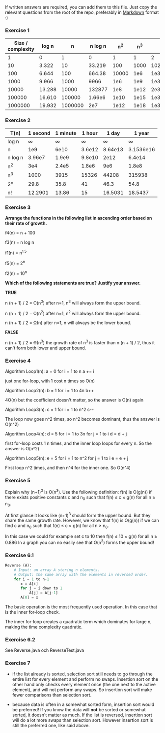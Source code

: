 If written answers are required, you can add them to this file. Just copy the relevant questions from the root of the repo, preferably in [Markdown](https://guides.github.com/features/mastering-markdown/) format :)


### Exercise 1
| Size / complexity |     log n     |       n       |    n log n    |  n<sup>2</sup>   |  n<sup>3</sup>   |   2<sup>n</sup>  |      n!          |
|-------------------|---------------|---------------|---------------|------------------|------------------|------------------|------------------|
| 1                 | 0             | 1             | 0             | 1                | 1                | 2                | 1                |
| 10                | 3.322         | 10            | 33.219        | 100              | 1000             | 1024             | 3.6e6            |
| 100               | 6.644         | 100           | 664.38        | 10000            | 1e6              | 1e30             | 9e157            |
| 1000              | 9.966         | 1000          | 9966          | 1e6              | 1e9              | 1e301            | 4e2567           |
| 10000             | 13.288        | 10000         | 132877        | 1e8              | 1e12             | 2e3010           | 2.8e35659        |
| 100000            | 16.610        | 100000        | 1.66e6        | 1e10             | 1e15             | 1e30103          | 2.8e456573       |
| 1000000           | 19.932        | 1000000       | 2e7           | 1e12             | 1e18             | 1e301030         | 8e5565708        |

### Exercise 2
| T(n)          | 1 second | 1 minute |  1 hour  |  1 day   |  1 year  |
| --------------|----------|----------|----------|----------|----------|
| log n         | &#x221e; | &#x221e; | &#x221e; | &#x221e; | &#x221e; |
| n             | 1e9      | 6e10     | 3.6e12   | 8.64e13  | 3.1536e16|
| n log n       | 3.96e7   | 1.9e9    | 9.8e10   | 2e12     | 6.4e14   |
| n<sup>2</sup> | 3e4      | 2.4e5    | 1.8e6    | 9e6      | 1.8e8    |
| n<sup>3</sup> | 1000     | 3915     | 15326    | 44208    | 315938   |
| 2<sup>n</sup> | 29.8     | 35.8     | 41       | 46.3     | 54.8     |
| n!            | 12.2901  | 13.86    | 15       | 16.5031  | 18.5437  |

### Exercise 3
**Arrange the functions in the following list in ascending order based on their
rate of growth.** 

f4(n) = n + 100

f3(n) = n log n

f1(n) = n<sup>1.5</sup>

f5(n) = 2<sup>n</sup>

f2(n) = 10<sup>n</sup>

**Which of the following statements are true? Justify your answer.**

**TRUE**

n (n + 1) / 2 = O(n<sup>3</sup>)
after n=1, n<sup>3</sup> will always form the upper bound. 

n (n + 1) / 2 = O(n<sup>2</sup>)
after n=1, n<sup>2</sup> will always form the upper bound.

n (n + 1) / 2 = Ω(n)
after n=1, n will always be the lower bound. 


**FALSE**

n (n + 1) / 2 = Θ(n<sup>3</sup>)
the growth rate of n<sup>3</sup> is faster than n (n + 1) / 2, thus it can't form both lower and upper bound. 

### Exercise 4

Algorithm Loop1(n):
   a = 0
   for i = 1 to n
      a += i

just one for-loop, with 1 cost n times so O(n)


Algorithm Loop2(n):
   b = 1
   for i = 1 to 4n
      b++

4O(n) but the coefficient doesn't matter, so the answer is O(n) again


Algorithm Loop3(n):
   c = 1
   for i = 1 to n^2
      c--

The loop now goes n^2 times, so n^2 becomes dominant, thus the answer is O(n^2)

Algorithm Loop4(n):
   d = 5
   for i = 1 to 3n
      for j = 1 to i
         d = d + j
         
first for-loop costs 1 n times, and the inner loop loops for every n. So the answer is O(n^2)

Algorithm Loop5(n):
   e = 5
   for i = 1 to n^2
      for j = 1 to i
         e = e + j
         
First loop n^2 times, and then n^4 for the inner one. So O(n^4)

### Exercise 5
Explain why (n+1)<sup>3</sup> is O(n<sup>3</sup>). Use the following
definition: f(n) is O(g(n)) if there exists positive constants c and
n<sub>0</sub> such that f(n) &le; c &times; g(n) for all n &ge; n<sub>0</sub>.


At first glance it looks like (n+1)<sup>3</sup> should form the upper bound. But they share the same growth rate. 
However, we know that f(n) is O(g(n)) if we can find c and n<sub>0</sub> such that f(n) &le; c &times; g(n) for all n &ge; n<sub>0</sub>.

In this case we could for example set c to 10 then f(n) &le; 10 &times; g(n) for all n &ge; 0.886
In a graph you can no easily see that O(n<sup>3</sup>) forms the upper bound!

### Exercise 6.1
```python
Reverse (A):
    # Input: an array A storing n elements.
    # Output: the same array with the elements in reversed order.
    for i = 1 to n-1
       x = A[i]
       for j = i down to 1
           A[j] = A[j-1]
       A[0] = x
```

The basic operation is the most frequently used operation. 
In this case that is the inner for-loop check. 

The inner for-loop creates a quadratic term which dominates for large n, making the time complexity quadratic.

### Exercise 6.2
See Reverse.java och ReverseTest.java

### Exercise 7

- if the list already is sorted, selection sort still needs to go through the entire list for every element 
and perform no swaps. 
Insertion sort on the other hand only checks every element once (the one next to the active element), and will not 
perform any swaps. So insertion sort will make fewer comparisons than selection sort.

- because data is often in a somewhat sorted form, insertion sort would be preferred! If you know the data will **not**
be sorted or somewhat sorted, it doesn't matter as much. If the list is reversed, insertion sort will do a lot more swaps 
than selection sort. However insertion sort is still the preferred one, like said above.

